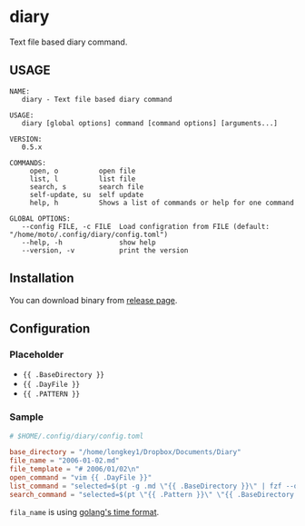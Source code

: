 # diary

Text file based diary command.

## USAGE
```
NAME:
   diary - Text file based diary command

USAGE:
   diary [global options] command [command options] [arguments...]

VERSION:
   0.5.x

COMMANDS:
     open, o          open file
     list, l          list file
     search, s        search file
     self-update, su  self update
     help, h          Shows a list of commands or help for one command

GLOBAL OPTIONS:
   --config FILE, -c FILE  Load configration from FILE (default: "/home/moto/.config/diary/config.toml")
   --help, -h              show help
   --version, -v           print the version
```

## Installation

You can download binary from [release page](https://github.com/longkey1/diary-bin/releases).

## Configuration

### Placeholder

- `{{ .BaseDirectory }}`
- `{{ .DayFile }}`
- `{{ .PATTERN }}`

### Sample

```toml
# $HOME/.config/diary/config.toml

base_directory = "/home/longkey1/Dropbox/Documents/Diary"
file_name = "2006-01-02.md"
file_template = "# 2006/01/02\n"
open_command = "vim {{ .DayFile }}"
list_command = "selected=$(pt -g .md \"{{ .BaseDirectory }}\" | fzf --query \"$LBUFFER\"); [[ -n ${selected} ]] && env LESS=\"-R -X\" less ${selected} || true"
search_command = "selected=$(pt \"{{ .Pattern }}\" \"{{ .BaseDirectory }}\" | fzf --query \"$LBUFFER\" | awk -F : '{print \"-c \" $2 \" \" $1}'); [[ -n ${selected} ]] && vim $selected || true"

```

`fila_name` is using [golang's time format](https://golang.org/src/time/format.go).
